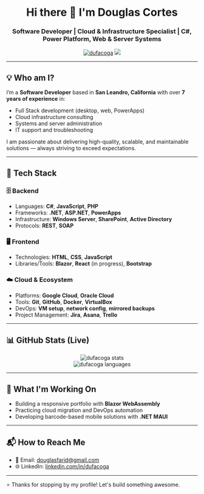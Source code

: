 <h1 align="center">Hi there 👋 I'm Douglas Cortes</h1>
<h3 align="center">Software Developer | Cloud & Infrastructure Specialist | C#, Power Platform, Web & Server Systems</h3>

<p align="center">
  <a href="https://github.com/dufacoga"><img src="https://komarev.com/ghpvc/?username=dufacoga&label=Profile%20views&color=0e75b6&style=flat" alt="dufacoga" /></a>
  <a href="https://github.com/dufacoga?tab=repositories"><img src="https://img.shields.io/badge/my%20repositories-👆-blue"/></a>
</p>

---

## 💡 Who am I?

I’m a **Software Developer** based in **San Leandro, California** with over **7 years of experience** in:

- Full Stack development (desktop, web, PowerApps)
- Cloud infrastructure consulting
- Systems and server administration
- IT support and troubleshooting

I am passionate about delivering high-quality, scalable, and maintainable solutions — always striving to exceed expectations.

---

## 🔧 Tech Stack

### 🗄️ Backend
- Languages: **C#**, **JavaScript**, **PHP**
- Frameworks: **.NET**, **ASP.NET**, **PowerApps**
- Infrastructure: **Windows Server**, **SharePoint**, **Active Directory**
- Protocols: **REST**, **SOAP**

### 🖥️ Frontend
- Technologies: **HTML**, **CSS**, **JavaScript**
- Libraries/Tools: **Blazor**, **React** (in progress), **Bootstrap**

### ☁️ Cloud & Ecosystem
- Platforms: **Google Cloud**, **Oracle Cloud**
- Tools: **Git**, **GitHub**, **Docker**, **VirtualBox**
- DevOps: **VM setup**, **network config**, **mirrored backups**
- Project Management: **Jira**, **Asana**, **Trello**

---

## 📊 GitHub Stats (Live)

<p align="center">
  <img src="https://github-readme-stats.vercel.app/api?username=dufacoga&show_icons=true&theme=react" alt="dufacoga stats" />
  <br />
  <img src="https://github-readme-stats.vercel.app/api/top-langs/?username=dufacoga&layout=compact&theme=react" alt="dufacoga languages" />
</p>

---

## 🚀 What I'm Working On

- Building a responsive portfolio with **Blazor WebAssembly**
- Practicing cloud migration and DevOps automation
- Developing barcode-based mobile solutions with **.NET MAUI**

---

## 📬 How to Reach Me

- 📧 Email: [douglasfarid@gmail.com](mailto:douglasfarid@gmail.com)
- 🌐 LinkedIn: [linkedin.com/in/dufacoga](https://linkedin.com/in/dufacoga)

---

⭐️ Thanks for stopping by my profile! Let's build something awesome.

